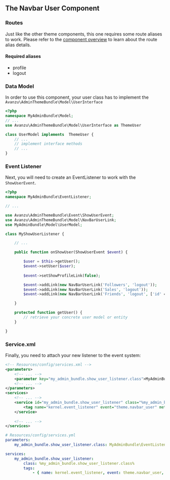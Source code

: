 ## The Navbar User Component

### Routes
Just like the other theme components, this one requires some route aliases to work. Please refer to the [component overview][1] to learn about the route alias details. 

#### Required aliases
* profile
* logout

### Data Model

In order to use this component, your user class has to implement the `Avanzu\AdminThemeBundle\Model\UserInterface`
```php
<?php
namespace MyAdminBundle\Model;
// ...
use Avanzu\AdminThemeBundle\Model\UserInterface as ThemeUser

class UserModel implements  ThemeUser {
	// ...
	// implement interface methods
	// ...
}
```
### Event Listener
Next, you will need to create an EventListener to work with the `ShowUserEvent`.
```php
<?php
namespace MyAdminBundle\EventListener;

// ...

use Avanzu\AdminThemeBundle\Event\ShowUserEvent;
use Avanzu\AdminThemeBundle\Model\NavBarUserLink;
use MyAdminBundle\Model\UserModel;

class MyShowUserListener {

	// ...

	public function onShowUser(ShowUserEvent $event) {

		$user = $this->getUser();
		$event->setUser($user);
		
        $event->setShowProfileLink(false);

        $event->addLink(new NavBarUserLink('Followers', 'logout'));
        $event->addLink(new NavBarUserLink('Sales', 'logout'));
        $event->addLink(new NavBarUserLink('Friends', 'logout', ['id' => 2]));

	}

	protected function getUser() {
		// retrieve your concrete user model or entity
	}

}
```
### Service.xml

Finally, you need to attach your new listener to the event system:
```xml
<!-- Resources/config/services.xml -->
<parameters>
	<!-- ... -->
	<parameter key="my_admin_bundle.show_user_listener.class">MyAdminBundle\EventListener\MyShowUserListener</parameter>
	<!-- ... -->
</parameters>
<services>
	<!-- ... -->
	<service id="my_admin_bundle.show_user_listener" class="%my_admin_bundle.show_user_listener.class%">
        <tag name="kernel.event_listener" event="theme.navbar_user" method="onShowUser" />
    </service>
	
	<!-- ... -->
</services>
```

```yaml
# Resources/config/services.yml
parameters:
	my_admin_bundle.show_user_listener.class: MyAdminBundle\EventListener\MyShowUserListener

services:
	my_admin_bundle.show_user_listener:
		class: %my_admin_bundle.show_user_listener.class%
		tags:
			- { name: kernel.event_listener, event: theme.navbar_user, method: onShowUser }
```

[1]: component_events.md